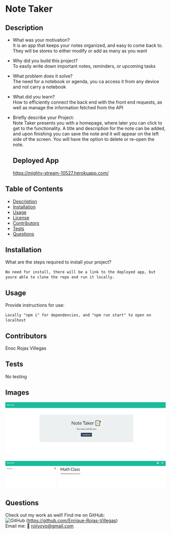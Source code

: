 # Note Taker

## Description

- What was your motivation? <br>
  It is an app that keeps your notes organized, and easy to come back to. They will be stores to either modify or add as many as you want

- Why did you build this project? <br>
  To easily write down important notes, reminders, or upcoming tasks

- What problem does it solve? <br>
  The need for a notebook or agenda, you ca access it from any device and not carry a notebook

- What did you learn? <br>
  How to efficiently connect the back end with the front end requests, as well as manage the information fetched from the API
  <br>
- Briefly describe your Project: <br>
  Note Taker presents you with a homepage, where later you can click to get to the functionality. A title and description for the note can be added, and upon finishing you can save the note and it will appear on the left side of the screen. You will have the option to delete or re-open the note.
  <br>

  ## Deployed App <br>

  https://mighty-stream-10527.herokuapp.com/

## Table of Contents

- [Description](#description)
- [Installation](#installation)
- [Usage](#usage)
- [License](#license)
- [Contributors](#contributing)
- [Tests](#tests)
- [Questions](#questions)

## Installation

What are the steps required to install your project?

    No need for install, there will be a link to the deployed app, but youre able to clone the repo and run it locally.

## Usage

Provide instructions for use:

    Locally "npm i" for dependencies, and "npm run start" to open on localhost

## Contributors

Enoc Rojas Villegas

## Tests

No testing

## Images

![HomePage](./public/Assets/images/homepage.PNG)
![Notes](./public/Assets/images/notes.PNG)

## Questions

Check out my work as well!
Find me on GitHub:<br>
![GitHub](https://img.shields.io/badge/GitHub-100000?style=for-the-badge&logo=github&logoColor=white) (https://github.com/Enrique-Rojas-Villegas) <br>
Email me: 📧 rojiyoyo@gmail.com
